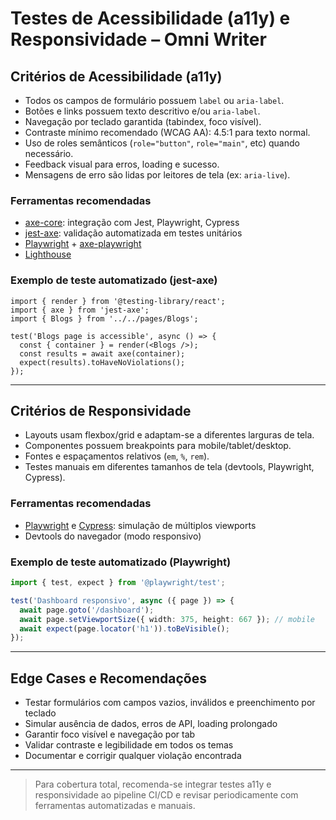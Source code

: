 # Testes de Acessibilidade (a11y) e Responsividade – Omni Writer

## Critérios de Acessibilidade (a11y)
- Todos os campos de formulário possuem `label` ou `aria-label`.
- Botões e links possuem texto descritivo e/ou `aria-label`.
- Navegação por teclado garantida (tabindex, foco visível).
- Contraste mínimo recomendado (WCAG AA): 4.5:1 para texto normal.
- Uso de roles semânticos (`role="button"`, `role="main"`, etc) quando necessário.
- Feedback visual para erros, loading e sucesso.
- Mensagens de erro são lidas por leitores de tela (ex: `aria-live`).

### Ferramentas recomendadas
- [axe-core](https://www.deque.com/axe/): integração com Jest, Playwright, Cypress
- [jest-axe](https://github.com/nickcolley/jest-axe): validação automatizada em testes unitários
- [Playwright](https://playwright.dev/) + [axe-playwright](https://github.com/abhinaba-ghosh/axe-playwright)
- [Lighthouse](https://developers.google.com/web/tools/lighthouse)

### Exemplo de teste automatizado (jest-axe)
```tsx
import { render } from '@testing-library/react';
import { axe } from 'jest-axe';
import { Blogs } from '../../pages/Blogs';

test('Blogs page is accessible', async () => {
  const { container } = render(<Blogs />);
  const results = await axe(container);
  expect(results).toHaveNoViolations();
});
```

---

## Critérios de Responsividade
- Layouts usam flexbox/grid e adaptam-se a diferentes larguras de tela.
- Componentes possuem breakpoints para mobile/tablet/desktop.
- Fontes e espaçamentos relativos (`em`, `%`, `rem`).
- Testes manuais em diferentes tamanhos de tela (devtools, Playwright, Cypress).

### Ferramentas recomendadas
- [Playwright](https://playwright.dev/) e [Cypress](https://www.cypress.io/): simulação de múltiplos viewports
- Devtools do navegador (modo responsivo)

### Exemplo de teste automatizado (Playwright)
```ts
import { test, expect } from '@playwright/test';

test('Dashboard responsivo', async ({ page }) => {
  await page.goto('/dashboard');
  await page.setViewportSize({ width: 375, height: 667 }); // mobile
  await expect(page.locator('h1')).toBeVisible();
});
```

---

## Edge Cases e Recomendações
- Testar formulários com campos vazios, inválidos e preenchimento por teclado
- Simular ausência de dados, erros de API, loading prolongado
- Garantir foco visível e navegação por tab
- Validar contraste e legibilidade em todos os temas
- Documentar e corrigir qualquer violação encontrada

---

> Para cobertura total, recomenda-se integrar testes a11y e responsividade ao pipeline CI/CD e revisar periodicamente com ferramentas automatizadas e manuais. 